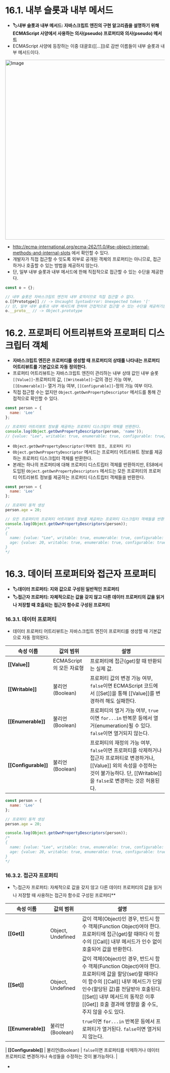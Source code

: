 # 16.1. 내부 슬롯과 내부 메서드
- **🏷️내부 슬롯과 내부 메서드: 자바스크립트 엔진의 구현 알고리즘을 설명하기 위해 ECMAScript 사양에서 사용하는 의사(pseudo) 프로퍼티와 의사(pseudo) 메서드**
- ECMAScript 사양에 등장하는 이중 대괄호([[...]])로 감싼 이름들이 내부 슬롯과 내부 메서드이다.

<img width="852" height="568" alt="Image" src="https://github.com/user-attachments/assets/161be4b6-cb36-4f69-aeff-ac835adad380" />

- http://ecma-international.org/ecma-262/11.0/#se-object-internal-methods-and-internal-slots 에서 확인할 수 있다.
- 개발자가 직접 접근할 수 잇도록 외부로 공개된 객체의 프로퍼티는 아니므로, 접근하거나 호출할 수 있는 방법을 제공하지 않는다.
- 단, 일부 내부 슬롯과 내부 메서드에 한해 직접적으로 접근할 수 있는 수단을 제공한다.
```javascript
const o = {};

// 내부 슬롯은 자바스크립트 엔진의 내부 로직이므로 직접 접근할 수 없다.
o.[[Prototype]] // -> Uncaught SyntaxError: Unexpected token '['
// 단, 일부 내부 슬롯과 내부 메서드에 한하여 간접적으로 접근할 수 있는 수단을 제공하기는 한다.
o.__proto__ // -> Object.prototype
```

# 16.2. 프로퍼티 어트리뷰트와 프로퍼티 디스크립터 객체
- **자바스크립트 엔진은 프로퍼티를 생성할 때 프로퍼티의 상태를 나타내는 프로퍼티 어트리뷰트를 기본값으로 자동 정의한다.**
- 프로퍼티 어트리뷰트는 자바스크립트 엔진이 관리하는 내부 상태 값인 내부 슬롯 `[[Value]]`-프로퍼티의 값, `[[Writeable]]`-값의 갱신 가능 여부, `[[Enumerable]]`- 열거 가능 여부, `[[Configurable]]`-정의 가능 여부 이다.
- 직접 접근할 수는 없지만 `Object.getOwnPropertyDescriptor` 메서드를 통해 간접적으로 확인할 수 있다.
```javascript
const person = {
  name: 'Lee'
};

// 프로퍼티 어트리뷰트 정보를 제공하는 프로퍼티 디스크립터 객체를 반환한다.
console.log(Object.getOwnPropertyDescriptor(person, 'name'));
// {value: "Lee", writable: true, enumerable: true, configurable: true}
```
- `Object.getOwnPropertyDescriptor(객체의 참조, 프로퍼티 키)`
- `Object.getOwnPropertyDescriptor` 메서드는 프로퍼티 어트리뷰트 정보를 제공하는 프로퍼티 디스크립터 객체를 반환한다.
- 본래는 하나의 프로퍼티에 대해 프로퍼티 디스트립터 객체를 반환하지만, ES8에서 도입된 `Object.getOwnPropertyDescriptors` 메서드는 모든 프로퍼티의 프로퍼티 어트리뷰트 정보를 제공하는 프로퍼티 디스트립터 객체들을 반환한다.
```javascript
const person = {
  name: 'Lee'
};

// 프로퍼티 동적 생성
person.age = 20;

// 모든 프로퍼티의 프로퍼티 어트리뷰트 정보를 제공하는 프로퍼티 디스크립터 객체들을 반환한다.
console.log(Object.getOwnPropertyDescriptors(person));
/*
{
  name: {value: "Lee", writable: true, enumerable: true, configurable: true},
  age: {value: 20, writable: true, enumerable: true, configurable: true}
}
*/
```

# 16.3. 데이터 프로퍼티와 접근자 프로퍼티
- **🏷️데이터 프로퍼티: 지와 값으로 구성된 일반적인 프로퍼티**
- **🏷️접근자 프로퍼티: 자체적으로는 값을 갖지 않고 다른 데이터 프로퍼티의 값을 읽거나 저장할 때 호출되는 접근자 함수로 구성된 프로퍼티**

### 16.3.1. 데이터 프로퍼티
- 데이터 프로퍼티 어트리뷰트는 자바스크립트 엔진이 프로퍼티를 생성할 때 기본값으로 자동 정의된다.

| 속성 이름                | 값의 범위              | 설명                                                                                                                              |
| -------------------- | ------------------ | ------------------------------------------------------------------------------------------------------------------------------- |
| **[[Value]]**        | ECMAScript의 모든 자료형 | 프로퍼티에 접근(get)할 때 반환되는 실제 값.                                                                                                     |
| **[[Writable]]**     | 불리언(Boolean)       | 프로퍼티 값의 변경 가능 여부, `false`이면 ECMAScript 코드에서 [[Set]]을 통해 [[Value]]를 변경하려 해도 실패한다.                                                |
| **[[Enumerable]]**   | 불리언(Boolean)       | 프로퍼티의 열거 가능 여부, `true`이면 `for...in` 반복문 등에서 열거(enumeration)될 수 있다. `false`이면 열거되지 않는다.                                          |
| **[[Configurable]]** | 불리언(Boolean)       | 프로퍼티의 재정의 가능 여부, `false`이면 프로퍼티를 삭제하거나 접근자 프로퍼티로 변경하거나, [[Value]] 외의 속성을 수정하는 것이 불가능하다. 단, [[Writable]]을 `false`로 변경하는 것은 허용된다. |

```javascript
const person = {
  name: 'Lee'
};

// 프로퍼티 동적 생성
person.age = 20;

console.log(Object.getOwnPropertyDescriptors(person));
/*
{
  name: {value: "Lee", writable: true, enumerable: true, configurable: true},
  age: {value: 20, writable: true, enumerable: true, configurable: true}
}
*/
```

### 16.3.2. 접근자 프로퍼티
- 🏷️접근자 프로퍼티: 자체적으로 값을 갖지 않고 다른 데이터 프로퍼티의 값을 읽거나 저장할 때 사용하는 접근자 함수로 구성된 프로퍼티**

| 속성 이름                | 값의 범위              | 설명                                                                                                                                                                                     |
| -------------------- | ------------------ | -------------------------------------------------------------------------------------------------------------------------------------------------------------------------------------- |
| **[[Get]]**          | Object, Undefined | 값이 객체(Object)인 경우, 반드시 함수 객체(Function Object)여야 한다. 프로퍼티에 접근(get)할 때마다 이 함수의 [[Call]] 내부 메서드가 인수 없이 호출되어 값을 반환한다.                                                                      |
| **[[Set]]**          | Object, Undefined | 값이 객체(Object)인 경우, 반드시 함수 객체(Function Object)여야 한다. 프로퍼티에 값을 할당(set)할 때마다 이 함수의 [[Call]] 내부 메서드가 단일 인수(할당된 값)를 전달받아 호출된다. [[Set]] 내부 메서드의 동작은 이후 [[Get]] 호출 결과에 영향을 줄 수도, 주지 않을 수도 있다. |
| **[[Enumerable]]**   | 불리언(Boolean)       | `true`이면 `for...in` 반복문 등에서 프로퍼티가 열거된다. `false`이면 열거되지 않는다.                                                                                                                            |

| **[[Configurable]]** | 불리언(Boolean)       | `false`이면 프로퍼티를 삭제하거나 데이터 프로퍼티로 변경하거나 속성들을 수정하는 것이 불가능하다.                                                                                                                              |


- 
